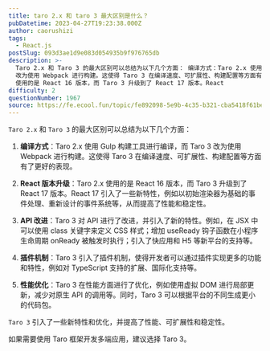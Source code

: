 ```yaml
---
title: taro 2.x 和 taro 3 最大区别是什么？
pubDatetime: 2023-04-27T19:23:38.000Z
author: caorushizi
tags:
  - React.js
postSlug: 093d3ae1d9e083d054935b9f976765db
description: >-
  Taro 2.x 和 Taro 3 的最大区别可以总结为以下几个方面： 编译方式：Taro 2.x 使用 Gulp 构建工具进行编译，而 Taro 3
  改为使用 Webpack 进行构建。这使得 Taro 3 在编译速度、可扩展性、构建配置等方面有了更好的表现。 React 版本升级：Taro 2.x
  使用的是 React 16 版本，而 Taro 3 升级到了 React 17 版本。React
difficulty: 2
questionNumber: 1967
source: https://fe.ecool.fun/topic/fe892098-5e9b-4c35-b321-cba5418f61be
---
```


`Taro 2.x` 和 `Taro 3` 的最大区别可以总结为以下几个方面：

1. **编译方式**：Taro 2.x 使用 Gulp 构建工具进行编译，而 Taro 3 改为使用 Webpack 进行构建。这使得 Taro 3 在编译速度、可扩展性、构建配置等方面有了更好的表现。

2. **React 版本升级**：Taro 2.x 使用的是 React 16 版本，而 Taro 3 升级到了 React 17 版本。React 17 引入了一些新特性，例如以初始渲染器为基础的事件处理、重新设计的事件系统等，从而提高了性能和稳定性。

3. **API 改进**：Taro 3 对 API 进行了改进，并引入了新的特性。例如，在 JSX 中可以使用 class 关键字来定义 CSS 样式；增加 useReady 钩子函数在小程序生命周期 onReady 被触发时执行；引入了快应用和 H5 等新平台的支持等。

4. **插件机制**：Taro 3 引入了插件机制，使得开发者可以通过插件实现更多的功能和特性，例如对 TypeScript 支持的扩展、国际化支持等。

5. **性能优化**：Taro 3 在性能方面进行了优化，例如使用虚拟 DOM 进行局部更新，减少对原生 API 的调用等。同时，Taro 3 可以根据平台的不同生成更小的代码包。

`Taro 3` 引入了一些新特性和优化，并提高了性能、可扩展性和稳定性。

如果需要使用 Taro 框架开发多端应用，建议选择 Taro 3。
